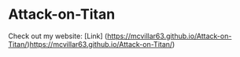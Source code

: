 # Attack-on-Titan 
Check out my website: [Link] (https://mcvillar63.github.io/Attack-on-Titan/)https://mcvillar63.github.io/Attack-on-Titan/)
